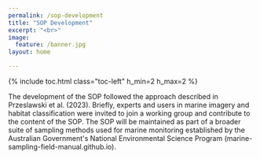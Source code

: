 ```yaml
---
permalink: /sop-development
title: "SOP Development"
excerpt: "<br>"
image:
  feature: /banner.jpg
layout: home

---
```

{% include toc.html class="toc-left" h_min=2 h_max=2 %}

The development of the SOP followed the approach described in Przeslawski et al. (2023). Briefly, experts and users in marine imagery and habitat classification were invited to join a working group and contribute to the content of the SOP. The SOP will be maintained as part of a broader suite of sampling methods used for marine monitoring established by the Australian Government's National Environmental Science Program (marine-sampling-field-manual.github.io). 
